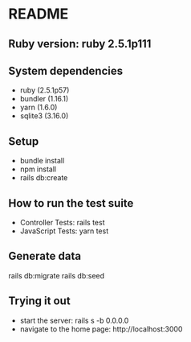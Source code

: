 # README

## Ruby version: ruby 2.5.1p111

## System dependencies
* ruby (2.5.1p57)
* bundler (1.16.1)
* yarn (1.6.0)
* sqlite3 (3.16.0)

## Setup
* bundle install
* npm install
* rails db:create

## How to run the test suite
* Controller Tests: rails test
* JavaScript Tests: yarn test

## Generate data
rails db:migrate
rails db:seed

## Trying it out
* start the server: rails s -b 0.0.0.0
* navigate to the home page: http://localhost:3000